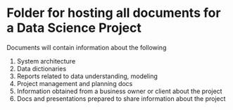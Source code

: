 # Folder for hosting all documents for a Data Science Project

Documents will contain information about the following 

1. System architecture
2. Data dictionaries
3. Reports related to data understanding, modeling
4. Project management and planning docs
5. Information obtained from a business owner or client about the project
6. Docs and presentations prepared to share information about the project 
